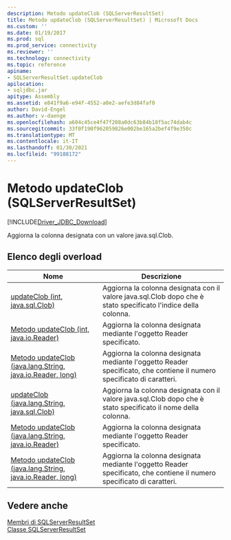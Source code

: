 ```yaml
---
description: Metodo updateClob (SQLServerResultSet)
title: Metodo updateClob (SQLServerResultSet) | Microsoft Docs
ms.custom: ''
ms.date: 01/19/2017
ms.prod: sql
ms.prod_service: connectivity
ms.reviewer: ''
ms.technology: connectivity
ms.topic: reference
apiname:
- SQLServerResultSet.updateClob
apilocation:
- sqljdbc.jar
apitype: Assembly
ms.assetid: e841f9a6-e94f-4552-a0e2-aefe3d84faf0
author: David-Engel
ms.author: v-daenge
ms.openlocfilehash: a604c45ce4f47f208a0dc63b84b18f5ac74dab4c
ms.sourcegitcommit: 33f0f190f962059826e002be165a2bef4f9e350c
ms.translationtype: MT
ms.contentlocale: it-IT
ms.lasthandoff: 01/30/2021
ms.locfileid: "99188172"
---
```

# <a name="updateclob-method-sqlserverresultset"></a>Metodo updateClob (SQLServerResultSet)
[!INCLUDE[Driver_JDBC_Download](../../../includes/driver_jdbc_download.md)]

  Aggiorna la colonna designata con un valore java.sql.Clob.  
  
## <a name="overload-list"></a>Elenco degli overload  
  
|Nome|Descrizione|  
|----------|-----------------|  
|[updateClob (int, java.sql.Clob)](../../../connect/jdbc/reference/updateclob-method-int-java-sql-clob.md)|Aggiorna la colonna designata con il valore java.sql.Clob dopo che è stato specificato l'indice della colonna.|  
|[Metodo updateClob &#40;int, java.io.Reader&#41;](../../../connect/jdbc/reference/updateclob-method-int-java-io-reader.md)|Aggiorna la colonna designata mediante l'oggetto Reader specificato.|  
|[Metodo updateClob &#40;java.lang.String, java.io.Reader, long&#41;](../../../connect/jdbc/reference/updateclob-method-java-lang-string-java-io-reader-long.md)|Aggiorna la colonna designata mediante l'oggetto Reader specificato, che contiene il numero specificato di caratteri.|  
|[updateClob (java.lang.String, java.sql.Clob)](../../../connect/jdbc/reference/updateclob-method-java-lang-string-java-sql-clob.md)|Aggiorna la colonna designata con il valore java.sql.Clob dopo che è stato specificato il nome della colonna.|  
|[Metodo updateClob &#40;java.lang.String, java.io.Reader&#41;](../../../connect/jdbc/reference/updateclob-method-java-lang-string-java-io-reader.md)|Aggiorna la colonna designata mediante l'oggetto Reader specificato.|  
|[Metodo updateClob &#40;java.lang.String, java.io.Reader, long&#41;](../../../connect/jdbc/reference/updateclob-method-java-lang-string-java-io-reader-long.md)|Aggiorna la colonna designata mediante l'oggetto Reader specificato, che contiene il numero specificato di caratteri.|  
  
## <a name="see-also"></a>Vedere anche  
 [Membri di SQLServerResultSet](../../../connect/jdbc/reference/sqlserverresultset-members.md)   
 [Classe SQLServerResultSet](../../../connect/jdbc/reference/sqlserverresultset-class.md)  
  
  
